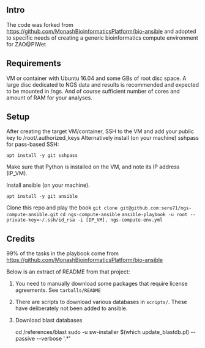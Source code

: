 Intro
--
The code was forked from https://github.com/MonashBioinformaticsPlatform/bio-ansible and adopted to specific needs of 
creating a generic bioinformatics compute environment for ZAO@PIWet


Requirements
--

VM or container with Ubuntu 16.04 and some GBs of root disc space.
A large disc dedicated to NGS data and results is recommended and expected to be mounted in /ngs.
And of course sufficient number of cores and amount of RAM for your analyses.


Setup
--

After creating the target VM/container, SSH to the VM and add your public key to /root/.authorized_keys
Alternatively install (on your machine) sshpass for pass-based SSH:

`apt install -y git sshpass`

Make sure that Python is installed on the VM, and note its IP address (IP_VM). 

Install ansible (on your machine).

`apt install -y git ansible`

Clone this repo and play the book
`git clone git@github.com:seru71/ngs-compute-ansible.git`
`cd ngs-compute-ansible`
`ansible-playbook -u root --private-key=~/.ssh/id_rsa -i [IP_VM], ngs-compute-env.yml`


Credits
--

99% of the tasks in the playbook come from https://github.com/MonashBioinformaticsPlatform/bio-ansible

Below is an extract of README from that project:
   
 1. You need to manually download some packages that require license agreements.  See `tarballs/README`

 2. There are scripts to download various databases in `scripts/`. These have deliberately not been added to ansible.

 3. Download blast databases

    cd /references/blast
    sudo -u sw-installer $(which update_blastdb.pl) --passive --verbose '.*'


